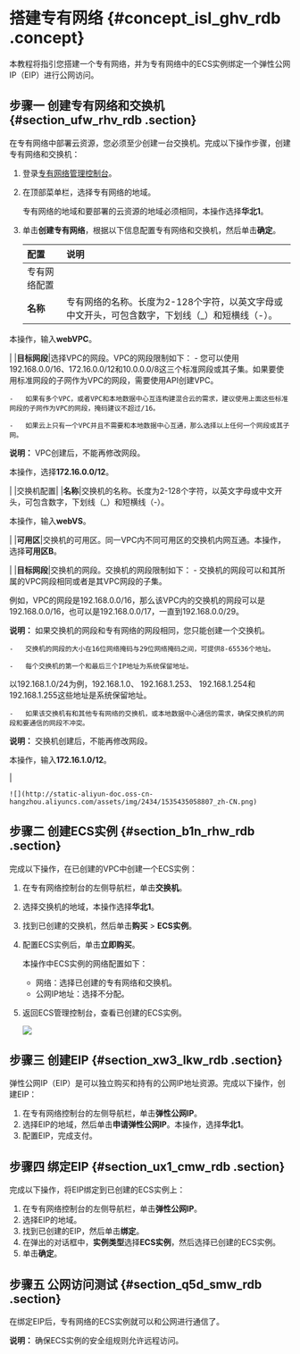 # 搭建专有网络 {#concept_isl_ghv_rdb .concept}

本教程将指引您搭建一个专有网络，并为专有网络中的ECS实例绑定一个弹性公网IP（EIP）进行公网访问。

## 步骤一 创建专有网络和交换机 {#section_ufw_rhv_rdb .section}

在专有网络中部署云资源，您必须至少创建一台交换机。完成以下操作步骤，创建专有网络和交换机：

1.  登录[专有网络管理控制台](https://vpcnext.console.aliyun.com)。
2.  在顶部菜单栏，选择专有网络的地域。

    专有网络的地域和要部署的云资源的地域必须相同，本操作选择**华北1**。

3.  单击**创建专有网络**，根据以下信息配置专有网络和交换机，然后单击**确定**。

    |配置|说明|
    |:-|:-|
    |专有网络配置|
    |**名称**|专有网络的名称。长度为2-128个字符，以英文字母或中文开头，可包含数字，下划线（\_）和短横线（-）。

本操作，输入**webVPC**。

|
    |**目标网段**|选择VPC的网段。VPC的网段限制如下：    -   您可以使用192.168.0.0/16、172.16.0.0/12和10.0.0.0/8这三个标准网段或其子集。如果要使用标准网段的子网作为VPC的网段，需要使用API创建VPC。

    -   如果有多个VPC，或者VPC和本地数据中心互连构建混合云的需求，建议使用上面这些标准网段的子网作为VPC的网段，掩码建议不超过/16。

    -   如果云上只有一个VPC并且不需要和本地数据中心互通，那么选择以上任何一个网段或其子网。

**说明：** VPC创建后，不能再修改网段。

本操作，选择**172.16.0.0/12**。

|
    |交换机配置|
    |**名称**|交换机的名称。长度为2-128个字符，以英文字母或中文开头，可包含数字，下划线（\_）和短横线（-）。

本操作，输入**webVS**。

|
    |**可用区**|交换机的可用区。同一VPC内不同可用区的交换机内网互通。本操作，选择**可用区B**。

|
    |**目标网段**|交换机的网段。交换机的网段限制如下：    -   交换机的网段可以和其所属的VPC网段相同或者是其VPC网段的子集。

例如，VPC的网段是192.168.0.0/16，那么该VPC内的交换机的网段可以是192.168.0.0/16，也可以是192.168.0.0/17，一直到192.168.0.0/29。

**说明：** 如果交换机的网段和专有网络的网段相同，您只能创建一个交换机。

    -   交换机的网段的大小在16位网络掩码与29位网络掩码之间，可提供8-65536个地址。

    -   每个交换机的第一个和最后三个IP地址为系统保留地址。

以192.168.1.0/24为例，192.168.1.0、 192.168.1.253、 192.168.1.254和192.168.1.255这些地址是系统保留地址。

    -   如果该交换机有和其他专有网络的交换机，或本地数据中心通信的需求，确保交换机的网段和要通信的网段不冲突。

**说明：** 交换机创建后，不能再修改网段。

本操作，输入**172.16.1.0/12**。

|

    ![](http://static-aliyun-doc.oss-cn-hangzhou.aliyuncs.com/assets/img/2434/1535435058807_zh-CN.png)


## 步骤二 创建ECS实例 {#section_b1n_rhw_rdb .section}

完成以下操作，在已创建的VPC中创建一个ECS实例：

1.  在专有网络控制台的左侧导航栏，单击**交换机**。
2.  选择交换机的地域，本操作选择**华北1**。
3.  找到已创建的交换机，然后单击**购买** \> **ECS实例**。
4.  配置ECS实例后，单击**立即购买**。

    本操作中ECS实例的网络配置如下：

    -   网络：选择已创建的专有网络和交换机。
    -   公网IP地址：选择不分配。
5.  返回ECS管理控制台，查看已创建的ECS实例。

    ![](http://static-aliyun-doc.oss-cn-hangzhou.aliyuncs.com/assets/img/2434/1535435058808_zh-CN.png)


## 步骤三 创建EIP {#section_xw3_lkw_rdb .section}

弹性公网IP（EIP）是可以独立购买和持有的公网IP地址资源。完成以下操作，创建EIP：

1.  在专有网络控制台的左侧导航栏，单击**弹性公网IP**。
2.  选择EIP的地域，然后单击**申请弹性公网IP**。本操作，选择**华北1**。
3.  配置EIP，完成支付。

## 步骤四 绑定EIP {#section_ux1_cmw_rdb .section}

完成以下操作，将EIP绑定到已创建的ECS实例上：

1.  在专有网络控制台的左侧导航栏，单击**弹性公网IP**。
2.  选择EIP的地域。
3.  找到已创建的EIP，然后单击**绑定**。
4.  在弹出的对话框中，**实例类型**选择**ECS实例**，然后选择已创建的ECS实例。
5.  单击**确定**。

## 步骤五 公网访问测试 {#section_q5d_smw_rdb .section}

在绑定EIP后，专有网络的ECS实例就可以和公网进行通信了。

**说明：** 确保ECS实例的安全组规则允许远程访问。

